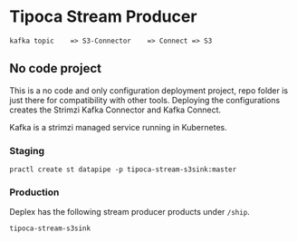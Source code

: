 # Tipoca Stream Producer

```
kafka topic    => S3-Connector    => Connect => S3
```

## No code project

This is a no code and only configuration deployment project, repo folder is just there for compatibility with other tools. Deploying the configurations creates the Strimzi Kafka Connector and Kafka Connect.

Kafka is a strimzi managed service running in Kubernetes.

### Staging

```
practl create st datapipe -p tipoca-stream-s3sink:master
```


### Production
Deplex has the following stream producer products under `/ship`.

```
tipoca-stream-s3sink
```
